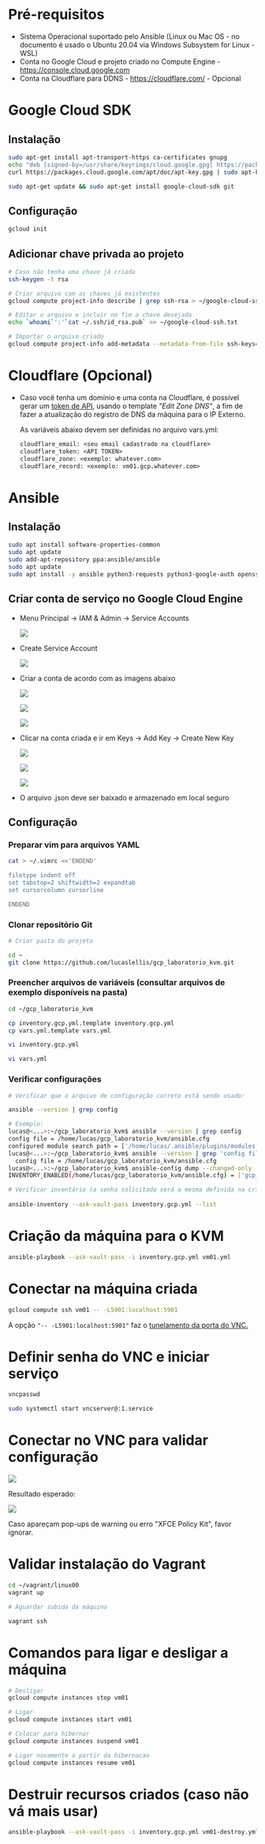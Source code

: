 <!-- ---
documentclass: article
lang: pt-BR

title: Google Cloud Engine - Laboratório
subtitle: Criação de máquina para laboratório no Google Cloud Engine usando ansible e vagrant
author: Lucas Pimentel Lellis
--- -->

<!-- Descomentar bloco acima para gerar html com pandoc
     Ex.: pandoc --self-contained --css README.css -N --toc --highlight-style tango -f markdown README.md -t html5 -o README.html
 -->

# Pré-requisitos

* Sistema Operacional suportado pelo Ansible (Linux ou Mac OS - no documento é usado o Ubuntu 20.04 via Windows Subsystem for Linux - WSL)
* Conta no Google Cloud e projeto criado no Compute Engine - <https://console.cloud.google.com>
* Conta na Cloudflare para DDNS - <https://cloudflare.com/> - Opcional

# Google Cloud SDK

## Instalação

  ```bash
  sudo apt-get install apt-transport-https ca-certificates gnupg
  echo "deb [signed-by=/usr/share/keyrings/cloud.google.gpg] https://packages.cloud.google.com/apt cloud-sdk main" | sudo tee -a /etc/apt/sources.list.d/google-cloud-sdk.list
  curl https://packages.cloud.google.com/apt/doc/apt-key.gpg | sudo apt-key --keyring /usr/share/keyrings/cloud.google.gpg add -

  sudo apt-get update && sudo apt-get install google-cloud-sdk git
  ```

## Configuração

  ```bash
  gcloud init
  ```

## Adicionar chave privada ao projeto

  ```bash
  # Caso não tenha uma chave já criada
  ssh-keygen -t rsa

  # Criar arquivo com as chaves já existentes
  gcloud compute project-info describe | grep ssh-rsa > ~/google-cloud-ssh.txt

  # Editar o arquivo e incluir no fim a chave desejada
  echo `whoami`':'`cat ~/.ssh/id_rsa.pub` >> ~/google-cloud-ssh.txt

  # Importar o arquivo criado
  gcloud compute project-info add-metadata --metadata-from-file ssh-keys="${HOME}/google-cloud-ssh.txt"
  ```

# Cloudflare (Opcional)

* Caso você tenha um domínio e uma conta na Cloudflare, é possível gerar um
  [token de API](https://dash.cloudflare.com/profile/api-tokens), usando o template
  *"Edit Zone DNS"*, a fim de fazer a atualização do registro de DNS da máquina para o IP
  Externo.

  As variáveis abaixo devem ser definidas no arquivo vars.yml:

  ```default
  cloudflare_email: <seu email cadastrado na cloudflare>
  cloudflare_token: <API TOKEN>
  cloudflare_zone: <exemplo: whatever.com>
  cloudflare_record: <exemplo: vm01.gcp.whatever.com>
  ```

# Ansible

## Instalação

  ```bash
  sudo apt install software-properties-common
  sudo apt update
  sudo add-apt-repository ppa:ansible/ansible
  sudo apt update
  sudo apt install -y ansible python3-requests python3-google-auth openssh-client
  ```

## Criar conta de serviço no Google Cloud Engine

* Menu Principal -> IAM & Admin -> Service Accounts

  ![](images/img01.png)

* Create Service Account

  ![](images/img02.png)

* Criar a conta de acordo com as imagens abaixo

  ![](images/img03.png)

  ![](images/img04.png)

  ![](images/img05.png)

* Clicar na conta criada e ir em Keys -> Add Key -> Create New Key

  ![](images/img06.png)

  ![](images/img07.png)

  ![](images/img08.png)

* O arquivo .json deve ser baixado e armazenado em local seguro

## Configuração

### Preparar vim para arquivos YAML

  ```bash
  cat > ~/.vimrc <<'ENDEND'

  filetype indent off
  set tabstop=2 shiftwidth=2 expandtab
  set cursorcolumn cursorline

  ENDEND
  ```

### Clonar repositório Git

  ```bash
  # Criar pasta do projeto

  cd ~
  git clone https://github.com/lucaslellis/gcp_laboratorio_kvm.git
  ```

### Preencher arquivos de variáveis (consultar arquivos de exemplo disponíveis na pasta)

  ```bash
  cd ~/gcp_laboratorio_kvm

  cp inventory.gcp.yml.template inventory.gcp.yml
  cp vars.yml.template vars.yml

  vi inventory.gcp.yml

  vi vars.yml
  ```

### Verificar configurações

  ```bash
  # Verificar que o arquivo de configuração correto está sendo usado:

  ansible --version | grep config

  # Exemplo:
  lucas@<...>:~/gcp_laboratorio_kvm$ ansible --version | grep config
  config file = /home/lucas/gcp_laboratorio_kvm/ansible.cfg
  configured module search path = ['/home/lucas/.ansible/plugins/modules', '/usr/share/ansible/plugins/modules']
  lucas@<...>:~/gcp_laboratorio_kvm$ ansible --version | grep 'config file'
    config file = /home/lucas/gcp_laboratorio_kvm/ansible.cfg
  lucas@<...>:~/gcp_laboratorio_kvm$ ansible-config dump --changed-only
  INVENTORY_ENABLED(/home/lucas/gcp_laboratorio_kvm/ansible.cfg) = ['gcp_compute']
  ```

  ```bash
  # Verificar inventário (a senha solicitada será a mesma definida na criptografia):
   
  ansible-inventory --ask-vault-pass inventory.gcp.yml --list
  ```

# Criação da máquina  para o KVM

  ```bash
  ansible-playbook --ask-vault-pass -i inventory.gcp.yml vm01.yml
  ```

# Conectar na máquina criada

  ```bash
  gcloud compute ssh vm01 -- -L5901:localhost:5901
  ```

A opção `"-- -L5901:localhost:5901"` faz o [tunelamento da porta do VNC.](https://www.linkedin.com/pulse/ssh-3-formas-de-tunelamento-portas-que-voc%C3%AA-deveria-conhecer-ferraz)

# Definir senha do VNC e iniciar serviço

  ```bash
  vncpasswd

  sudo systemctl start vncserver@:1.service
  ```

# Conectar no VNC para validar configuração

  ![](images/img14.png)

  Resultado esperado:

  ![](images/img15.png)

  Caso apareçam pop-ups de warning ou erro "XFCE Policy Kit", favor ignorar.

# Validar instalação do Vagrant

  ```bash
  cd ~/vagrant/linux00
  vagrant up

  # Aguardar subida da máquina

  vagrant ssh
  ```

# Comandos para ligar e desligar a máquina

  ```bash
  # Desligar
  gcloud compute instances stop vm01

  # Ligar
  gcloud compute instances start vm01

  # Colocar para hibernar
  gcloud compute instances suspend vm01

  # Ligar novamente a partir da hibernacao
  gcloud compute instances resume vm01
  ```

# Destruir recursos criados (caso não vá mais usar)

  ```bash
  ansible-playbook --ask-vault-pass -i inventory.gcp.yml vm01-destroy.yml
  ```